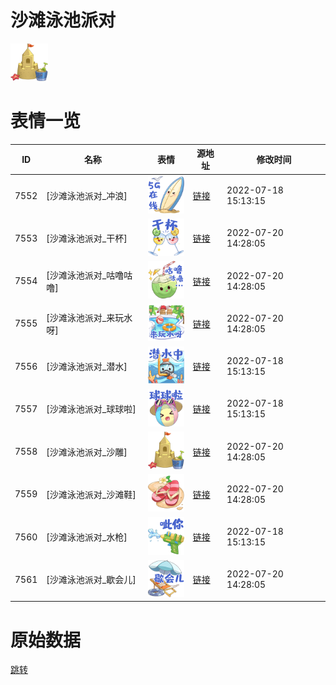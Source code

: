 # 沙滩泳池派对

<img src="./cover.png" height="60" alt="cover" />

# 表情一览

|ID|名称|表情|源地址|修改时间|
|----|----|----|----|----|
|7552|[沙滩泳池派对_冲浪]|<img src="./pic/007552_%5B沙滩泳池派对_冲浪%5D.png" height="60" alt="冲浪"/>|[链接](http://i0.hdslb.com/bfs/emote/c06abb10ecb946adf63859108e56abb101c5442e.png)|2022-07-18 15:13:15|
|7553|[沙滩泳池派对_干杯]|<img src="./pic/007553_%5B沙滩泳池派对_干杯%5D.png" height="60" alt="干杯"/>|[链接](http://i0.hdslb.com/bfs/emote/7a36a61a49afa3f0e4e80c8616608b2d6c4b3c6b.png)|2022-07-20 14:28:05|
|7554|[沙滩泳池派对_咕噜咕噜]|<img src="./pic/007554_%5B沙滩泳池派对_咕噜咕噜%5D.png" height="60" alt="咕噜咕噜"/>|[链接](http://i0.hdslb.com/bfs/emote/4bec81b12f5c3c8a58a883e6a0f56f69960ad2d2.png)|2022-07-20 14:28:05|
|7555|[沙滩泳池派对_来玩水呀]|<img src="./pic/007555_%5B沙滩泳池派对_来玩水呀%5D.png" height="60" alt="来玩水呀"/>|[链接](http://i0.hdslb.com/bfs/emote/c10ad840943c65c2d2d27b2e9718e08d131cbe01.png)|2022-07-20 14:28:05|
|7556|[沙滩泳池派对_潜水]|<img src="./pic/007556_%5B沙滩泳池派对_潜水%5D.png" height="60" alt="潜水"/>|[链接](http://i0.hdslb.com/bfs/emote/27a35f95ea773de2334c4cc6ada3e324f2a5154d.png)|2022-07-18 15:13:15|
|7557|[沙滩泳池派对_球球啦]|<img src="./pic/007557_%5B沙滩泳池派对_球球啦%5D.png" height="60" alt="球球啦"/>|[链接](http://i0.hdslb.com/bfs/emote/b00e2be05d362069a40dacdd5143eea567e85a97.png)|2022-07-18 15:13:15|
|7558|[沙滩泳池派对_沙雕]|<img src="./pic/007558_%5B沙滩泳池派对_沙雕%5D.png" height="60" alt="沙雕"/>|[链接](http://i0.hdslb.com/bfs/emote/2a3332c33e4d6313d9e8c59c102fdc22734cab77.png)|2022-07-20 14:28:05|
|7559|[沙滩泳池派对_沙滩鞋]|<img src="./pic/007559_%5B沙滩泳池派对_沙滩鞋%5D.png" height="60" alt="沙滩鞋"/>|[链接](http://i0.hdslb.com/bfs/emote/94bfc3c2cc8e6ad60f5d77b20cb6a2b9af8d4dd7.png)|2022-07-20 14:28:05|
|7560|[沙滩泳池派对_水枪]|<img src="./pic/007560_%5B沙滩泳池派对_水枪%5D.png" height="60" alt="水枪"/>|[链接](http://i0.hdslb.com/bfs/emote/d9073acef80c1a2eb91c7001f3f1487e7ad2e9e0.png)|2022-07-18 15:13:15|
|7561|[沙滩泳池派对_歇会儿]|<img src="./pic/007561_%5B沙滩泳池派对_歇会儿%5D.png" height="60" alt="歇会儿"/>|[链接](http://i0.hdslb.com/bfs/emote/f8ab0138a5d68b0f77d2e9dbd68cd1aea96c58c3.png)|2022-07-20 14:28:05|

# 原始数据

[跳转](./raw.json)

